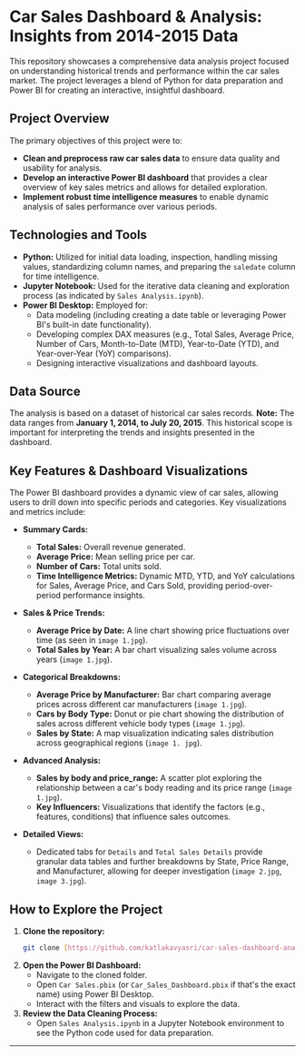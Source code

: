 # Car Sales Dashboard & Analysis: Insights from 2014-2015 Data

This repository showcases a comprehensive data analysis project focused on understanding historical trends and performance within the car sales market. The project leverages a blend of Python for data preparation and Power BI for creating an interactive, insightful dashboard.

## Project Overview

The primary objectives of this project were to:
- **Clean and preprocess raw car sales data** to ensure data quality and usability for analysis.
- **Develop an interactive Power BI dashboard** that provides a clear overview of key sales metrics and allows for detailed exploration.
- **Implement robust time intelligence measures** to enable dynamic analysis of sales performance over various periods.

## Technologies and Tools

-   **Python:** Utilized for initial data loading, inspection, handling missing values, standardizing column names, and preparing the `saledate` column for time intelligence.
-   **Jupyter Notebook:** Used for the iterative data cleaning and exploration process (as indicated by `Sales Analysis.ipynb`).
-   **Power BI Desktop:** Employed for:
    * Data modeling (including creating a date table or leveraging Power BI's built-in date functionality).
    * Developing complex DAX measures (e.g., Total Sales, Average Price, Number of Cars, Month-to-Date (MTD), Year-to-Date (YTD), and Year-over-Year (YoY) comparisons).
    * Designing interactive visualizations and dashboard layouts.

## Data Source

The analysis is based on a dataset of historical car sales records.
**Note:** The data ranges from **January 1, 2014, to July 20, 2015**. This historical scope is important for interpreting the trends and insights presented in the dashboard.

## Key Features & Dashboard Visualizations

The Power BI dashboard provides a dynamic view of car sales, allowing users to drill down into specific periods and categories. Key visualizations and metrics include:

* **Summary Cards:**
    * **Total Sales:** Overall revenue generated.
    * **Average Price:** Mean selling price per car.
    * **Number of Cars:** Total units sold.
    * **Time Intelligence Metrics:** Dynamic MTD, YTD, and YoY calculations for Sales, Average Price, and Cars Sold, providing period-over-period performance insights.

* **Sales & Price Trends:**
    * **Average Price by Date:** A line chart showing price fluctuations over time (as seen in `image 1.jpg`).
    * **Total Sales by Year:** A bar chart visualizing sales volume across years (`image 1.jpg`).

* **Categorical Breakdowns:**
    * **Average Price by Manufacturer:** Bar chart comparing average prices across different car manufacturers (`image 1.jpg`).
    * **Cars by Body Type:** Donut or pie chart showing the distribution of sales across different vehicle body types (`image 1.jpg`).
    * **Sales by State:** A map visualization indicating sales distribution across geographical regions (`image 1. jpg`).

* **Advanced Analysis:**
    * **Sales by body and price_range:** A scatter plot exploring the relationship between a car's body reading and its price range (`image 1.jpg`).
    * **Key Influencers:** Visualizations that identify the factors (e.g., features, conditions) that influence sales outcomes.

* **Detailed Views:**
    * Dedicated tabs for `Details` and `Total Sales Details` provide granular data tables and further breakdowns by State, Price Range, and Manufacturer, allowing for deeper investigation (`image 2.jpg`, `image 3.jpg`).

## How to Explore the Project

1.  **Clone the repository:**
    ```bash
    git clone [https://github.com/katlakavyasri/car-sales-dashboard-analysis.git](https://github.com/katlakavyasri/car-sales-dashboard-analysis.git)
    ```
2.  **Open the Power BI Dashboard:**
    * Navigate to the cloned folder.
    * Open `Car Sales.pbix` (or `Car_Sales_Dashboard.pbix` if that's the exact name) using Power BI Desktop.
    * Interact with the filters and visuals to explore the data.
3.  **Review the Data Cleaning Process:**
    * Open `Sales Analysis.ipynb` in a Jupyter Notebook environment to see the Python code used for data preparation.

---
